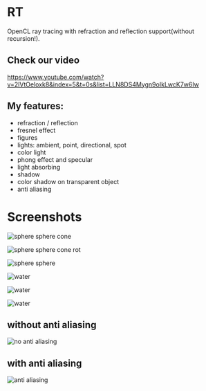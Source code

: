 # RT
OpenCL ray tracing with refraction and reflection support(without recursion!).

## Check our video
https://www.youtube.com/watch?v=2lVtOeloxk8&index=5&t=0s&list=LLN8DS4Mygn9oIkLwcK7w6Iw

## My features:
 * refraction / reflection
 * fresnel effect
 * figures
 * lights: ambient, point, directional, spot
 * color light
 * phong effect and specular
 * light absorbing
 * shadow
 * color shadow on transparent object
 * anti aliasing
 
# Screenshots

![sphere sphere cone](https://github.com/iradchenua/RT/blob/master/some.jpeg)

![sphere sphere cone rot](https://github.com/iradchenua/RT/blob/master/some_rot.jpeg)

![sphere sphere](https://github.com/iradchenua/RT/blob/master/spheres.jpeg)

![water](https://github.com/iradchenua/RT/blob/master/water.jpeg)

![water](https://github.com/iradchenua/RT/blob/master/water2.png)

![water](https://github.com/iradchenua/RT/blob/master/water3.png)
 
 ## without anti aliasing
 
![no anti aliasing](https://github.com/iradchenua/RT/blob/master/shadow_antialsing.jpeg)

 ## with anti aliasing
 
![anti aliasing](https://github.com/iradchenua/RT/blob/master/shadow_antialsing_on.jpeg) 
